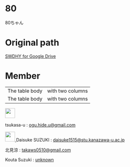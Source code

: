# 80
80ちゃん

# Original path
<a href="https://drive.google.com/drive/u/0/folders/19vBwXucsIokRlx7sUrJF8FMKlW8F601F">
  SWDHY for Google Drive
</a>

# Member

<table>
    <tbody>
        <tr>
            <td>The table body</td>
            <td>with two columns</td>
        </tr>
        <tr>
            <td>The table body</td>
            <td>with two columns</td>
        </tr>
    </tbody>
</table>

<a href="https://github.com/tsukasa-u">
<img width="32px" height="32px" src="https://avatars.githubusercontent.com/u/68815462?v=4">
</a>

tsukasa-u :
<a src="ogu.hide.u@gmail.com">
ogu.hide.u@gmail.com
</a>

<a href="https://github.com/tsukasa-u">
<img width="32px" height="32px" src="https://avatars.githubusercontent.com/u/68099974?v=4">
</a>
Daisuke SUZUKI
:
<a href="daisuke1515@stu.kanazawa-u.ac.jp">
daisuke1515@stu.kanazawa-u.ac.jp
</a>

北見涼
:
<a href="takaws0510@gmail.com">
takaws0510@gmail.com
</a>

Kouta Suzuki
:
<a href="">
unknown
</a>
